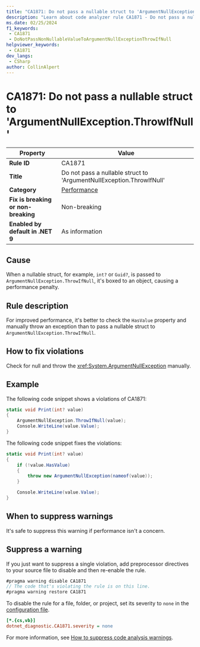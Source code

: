 ```yaml
---
title: "CA1871: Do not pass a nullable struct to 'ArgumentNullException.ThrowIfNull'"
description: "Learn about code analyzer rule CA1871 - Do not pass a nullable struct to 'ArgumentNullException.ThrowIfNull'"
ms.date: 02/25/2024
f1_keywords:
 - CA1871
 - DoNotPassNonNullableValueToArgumentNullExceptionThrowIfNull
helpviewer_keywords:
 - CA1871
dev_langs:
 - CSharp
author: CollinAlpert
---
```


# CA1871: Do not pass a nullable struct to 'ArgumentNullException.ThrowIfNull'

| Property                            | Value                                                                |
|-------------------------------------|----------------------------------------------------------------------|
| **Rule ID**                         | CA1871                                                               |
| **Title**                           | Do not pass a nullable struct to 'ArgumentNullException.ThrowIfNull' |
| **Category**                        | [Performance](performance-warnings.md)                               |
| **Fix is breaking or non-breaking** | Non-breaking                                                         |
| **Enabled by default in .NET 9**    | As information                                                       |

## Cause

When a nullable struct, for example, `int?` or `Guid?`, is passed to `ArgumentNullException.ThrowIfNull`, it's boxed to an object, causing a performance penalty.

## Rule description

For improved performance, it's better to check the `HasValue` property and manually throw an exception than to pass a nullable struct to `ArgumentNullException.ThrowIfNull`.

## How to fix violations

Check for null and throw the <xref:System.ArgumentNullException> manually.

## Example

The following code snippet shows a violations of CA1871:

```csharp
static void Print(int? value)
{
    ArgumentNullException.ThrowIfNull(value);
    Console.WriteLine(value.Value);
}
```

The following code snippet fixes the violations:

```csharp
static void Print(int? value)
{
    if (!value.HasValue)
    {
        throw new ArgumentNullException(nameof(value));
    }

    Console.WriteLine(value.Value);
}
```

## When to suppress warnings

It's safe to suppress this warning if performance isn't a concern.

## Suppress a warning

If you just want to suppress a single violation, add preprocessor directives to your source file to disable and then re-enable the rule.

```csharp
#pragma warning disable CA1871
// The code that's violating the rule is on this line.
#pragma warning restore CA1871
```

To disable the rule for a file, folder, or project, set its severity to `none` in the [configuration file](../configuration-files.md).

```ini
[*.{cs,vb}]
dotnet_diagnostic.CA1871.severity = none
```

For more information, see [How to suppress code analysis warnings](../suppress-warnings.md).
